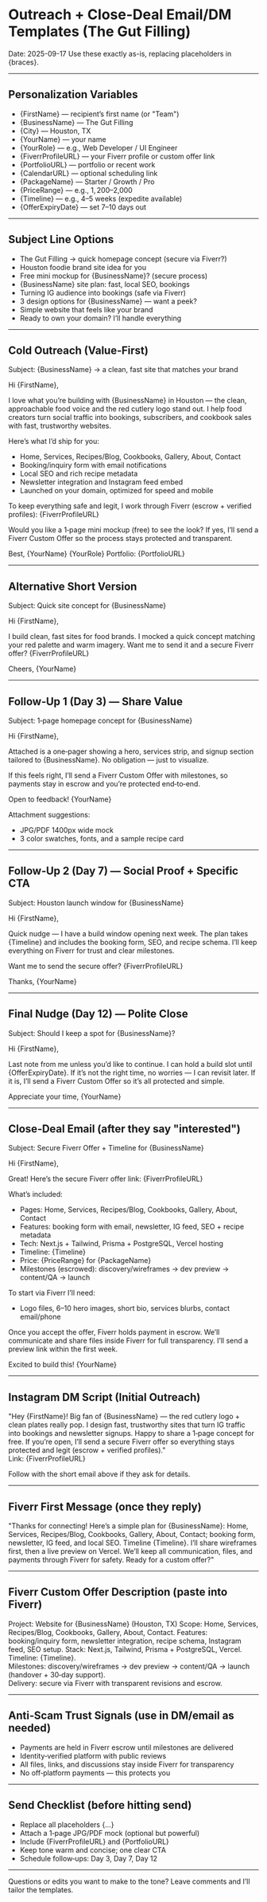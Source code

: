 # Outreach + Close-Deal Email/DM Templates (The Gut Filling)

Date: 2025-09-17
Use these exactly as-is, replacing placeholders in {braces}.

---

## Personalization Variables
- {FirstName} — recipient’s first name (or "Team")
- {BusinessName} — The Gut Filling
- {City} — Houston, TX
- {YourName} — your name
- {YourRole} — e.g., Web Developer / UI Engineer
- {FiverrProfileURL} — your Fiverr profile or custom offer link
- {PortfolioURL} — portfolio or recent work
- {CalendarURL} — optional scheduling link
- {PackageName} — Starter / Growth / Pro
- {PriceRange} — e.g., $1,200–$2,000
- {Timeline} — e.g., 4–5 weeks (expedite available)
- {OfferExpiryDate} — set 7–10 days out

---

## Subject Line Options
- The Gut Filling → quick homepage concept (secure via Fiverr?)
- Houston foodie brand site idea for you
- Free mini mockup for {BusinessName}? (secure process)
- {BusinessName} site plan: fast, local SEO, bookings
- Turning IG audience into bookings (safe via Fiverr)
- 3 design options for {BusinessName} — want a peek?
- Simple website that feels like your brand
- Ready to own your domain? I’ll handle everything

---

## Cold Outreach (Value‑First)
Subject: {BusinessName} → a clean, fast site that matches your brand

Hi {FirstName},

I love what you’re building with {BusinessName} in Houston — the clean, approachable food voice and the red cutlery logo stand out. I help food creators turn social traffic into bookings, subscribers, and cookbook sales with fast, trustworthy websites.

Here’s what I’d ship for you:
- Home, Services, Recipes/Blog, Cookbooks, Gallery, About, Contact
- Booking/inquiry form with email notifications
- Local SEO and rich recipe metadata
- Newsletter integration and Instagram feed embed
- Launched on your domain, optimized for speed and mobile

To keep everything safe and legit, I work through Fiverr (escrow + verified profiles): {FiverrProfileURL}

Would you like a 1‑page mini mockup (free) to see the look? If yes, I’ll send a Fiverr Custom Offer so the process stays protected and transparent.

Best,
{YourName}
{YourRole}
Portfolio: {PortfolioURL}

---

## Alternative Short Version
Subject: Quick site concept for {BusinessName}

Hi {FirstName},

I build clean, fast sites for food brands. I mocked a quick concept matching your red palette and warm imagery. Want me to send it and a secure Fiverr offer? {FiverrProfileURL}

Cheers,
{YourName}

---

## Follow‑Up 1 (Day 3) — Share Value
Subject: 1‑page homepage concept for {BusinessName}

Hi {FirstName},

Attached is a one‑pager showing a hero, services strip, and signup section tailored to {BusinessName}. No obligation — just to visualize.

If this feels right, I’ll send a Fiverr Custom Offer with milestones, so payments stay in escrow and you’re protected end‑to‑end.

Open to feedback!
{YourName}

Attachment suggestions:
- JPG/PDF 1400px wide mock
- 3 color swatches, fonts, and a sample recipe card

---

## Follow‑Up 2 (Day 7) — Social Proof + Specific CTA
Subject: Houston launch window for {BusinessName}

Hi {FirstName},

Quick nudge — I have a build window opening next week. The plan takes {Timeline} and includes the booking form, SEO, and recipe schema. I’ll keep everything on Fiverr for trust and clear milestones.

Want me to send the secure offer? {FiverrProfileURL}

Thanks,
{YourName}

---

## Final Nudge (Day 12) — Polite Close
Subject: Should I keep a spot for {BusinessName}?

Hi {FirstName},

Last note from me unless you’d like to continue. I can hold a build slot until {OfferExpiryDate}. If it’s not the right time, no worries — I can revisit later. If it is, I’ll send a Fiverr Custom Offer so it’s all protected and simple.

Appreciate your time,
{YourName}

---

## Close‑Deal Email (after they say "interested")
Subject: Secure Fiverr Offer + Timeline for {BusinessName}

Hi {FirstName},

Great! Here’s the secure Fiverr offer link: {FiverrProfileURL}

What’s included:
- Pages: Home, Services, Recipes/Blog, Cookbooks, Gallery, About, Contact
- Features: booking form with email, newsletter, IG feed, SEO + recipe metadata
- Tech: Next.js + Tailwind, Prisma + PostgreSQL, Vercel hosting
- Timeline: {Timeline}
- Price: {PriceRange} for {PackageName}
- Milestones (escrowed): discovery/wireframes → dev preview → content/QA → launch

To start via Fiverr I’ll need:
- Logo files, 6–10 hero images, short bio, services blurbs, contact email/phone

Once you accept the offer, Fiverr holds payment in escrow. We’ll communicate and share files inside Fiverr for full transparency. I’ll send a preview link within the first week.

Excited to build this!
{YourName}

---

## Instagram DM Script (Initial Outreach)

"Hey {FirstName}! Big fan of {BusinessName} — the red cutlery logo + clean plates really pop. I design fast, trustworthy sites that turn IG traffic into bookings and newsletter signups. Happy to share a 1‑page concept for free. If you’re open, I’ll send a secure Fiverr offer so everything stays protected and legit (escrow + verified profiles)."  
Link: {FiverrProfileURL}

Follow with the short email above if they ask for details.

---

## Fiverr First Message (once they reply)

"Thanks for connecting! Here’s a simple plan for {BusinessName}: Home, Services, Recipes/Blog, Cookbooks, Gallery, About, Contact; booking form, newsletter, IG feed, and local SEO. Timeline {Timeline}. I’ll share wireframes first, then a live preview on Vercel. We’ll keep all communication, files, and payments through Fiverr for safety. Ready for a custom offer?"

---

## Fiverr Custom Offer Description (paste into Fiverr)

Project: Website for {BusinessName} (Houston, TX)
Scope: Home, Services, Recipes/Blog, Cookbooks, Gallery, About, Contact.
Features: booking/inquiry form, newsletter integration, recipe schema, Instagram feed, SEO setup.
Stack: Next.js, Tailwind, Prisma + PostgreSQL, Vercel.  
Timeline: {Timeline}.  
Milestones: discovery/wireframes → dev preview → content/QA → launch (handover + 30‑day support).  
Delivery: secure via Fiverr with transparent revisions and escrow.

---

## Anti‑Scam Trust Signals (use in DM/email as needed)
- Payments are held in Fiverr escrow until milestones are delivered
- Identity‑verified platform with public reviews
- All files, links, and discussions stay inside Fiverr for transparency
- No off‑platform payments — this protects you

---

## Send Checklist (before hitting send)
- Replace all placeholders {…}
- Attach a 1‑page JPG/PDF mock (optional but powerful)
- Include {FiverrProfileURL} and {PortfolioURL}
- Keep tone warm and concise; one clear CTA
- Schedule follow‑ups: Day 3, Day 7, Day 12

---

Questions or edits you want to make to the tone? Leave comments and I’ll tailor the templates.
